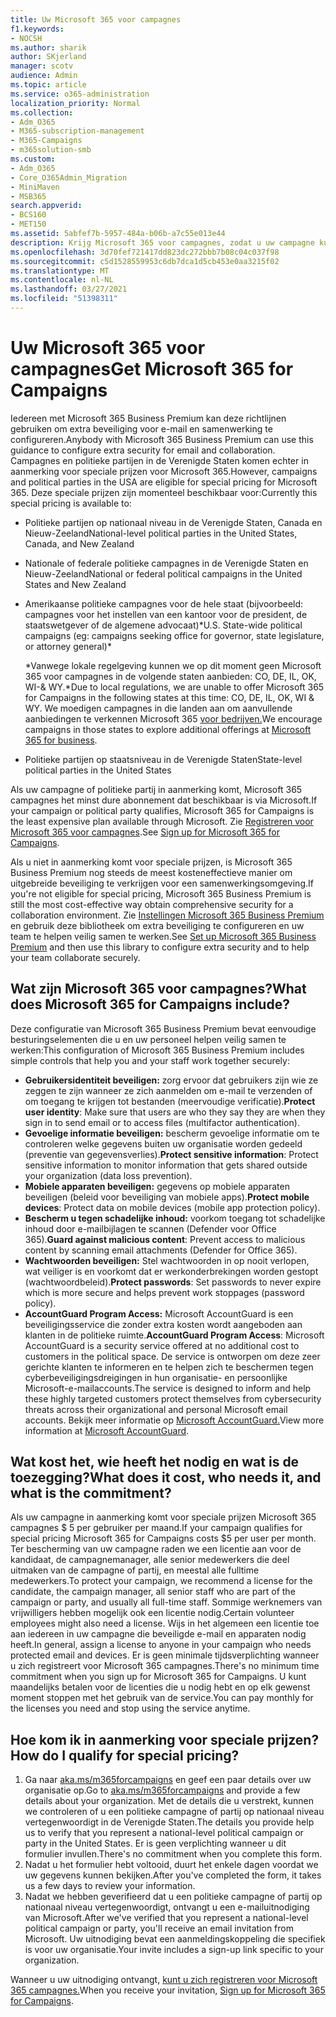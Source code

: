 ```yaml
---
title: Uw Microsoft 365 voor campagnes
f1.keywords:
- NOCSH
ms.author: sharik
author: SKjerland
manager: scotv
audience: Admin
ms.topic: article
ms.service: o365-administration
localization_priority: Normal
ms.collection:
- Adm_O365
- M365-subscription-management
- M365-Campaigns
- m365solution-smb
ms.custom:
- Adm_O365
- Core_O365Admin_Migration
- MiniMaven
- MSB365
search.appverid:
- BCS160
- MET150
ms.assetid: 5abfef7b-5957-484a-b06b-a7c55e013e44
description: Krijg Microsoft 365 voor campagnes, zodat u uw campagne kunt beschermen tegen cyberbeveiligingsdreigingen voor e-mail, gegevens en communicatie.
ms.openlocfilehash: 3d70fef721417dd823dc272bbb7b08c04c037f98
ms.sourcegitcommit: c5d1528559953c6db7dca1d5cb453e0aa3215f02
ms.translationtype: MT
ms.contentlocale: nl-NL
ms.lasthandoff: 03/27/2021
ms.locfileid: "51398311"
---
```

# <a name="get-microsoft-365-for-campaigns"></a><span data-ttu-id="c022c-103">Uw Microsoft 365 voor campagnes</span><span class="sxs-lookup"><span data-stu-id="c022c-103">Get Microsoft 365 for Campaigns</span></span>

<span data-ttu-id="c022c-104">Iedereen met Microsoft 365 Business Premium kan deze richtlijnen gebruiken om extra beveiliging voor e-mail en samenwerking te configureren.</span><span class="sxs-lookup"><span data-stu-id="c022c-104">Anybody with Microsoft 365 Business Premium can use this guidance to configure extra security for email and collaboration.</span></span> <span data-ttu-id="c022c-105">Campagnes en politieke partijen in de Verenigde Staten komen echter in aanmerking voor speciale prijzen voor Microsoft 365.</span><span class="sxs-lookup"><span data-stu-id="c022c-105">However, campaigns and political parties in the USA are eligible for special pricing for Microsoft 365.</span></span> <span data-ttu-id="c022c-106">Deze speciale prijzen zijn momenteel beschikbaar voor:</span><span class="sxs-lookup"><span data-stu-id="c022c-106">Currently this special pricing is available to:</span></span>

- <span data-ttu-id="c022c-107">Politieke partijen op nationaal niveau in de Verenigde Staten, Canada en Nieuw-Zeeland</span><span class="sxs-lookup"><span data-stu-id="c022c-107">National-level political parties in the United States, Canada, and New Zealand</span></span>
- <span data-ttu-id="c022c-108">Nationale of federale politieke campagnes in de Verenigde Staten en Nieuw-Zeeland</span><span class="sxs-lookup"><span data-stu-id="c022c-108">National or federal political campaigns in the United States and New Zealand</span></span>
- <span data-ttu-id="c022c-109">Amerikaanse politieke campagnes voor de hele staat (bijvoorbeeld: campagnes voor het instellen van een kantoor voor de president, de staatswetgever of de algemene advocaat)\*</span><span class="sxs-lookup"><span data-stu-id="c022c-109">U.S. State-wide political campaigns (eg: campaigns seeking office for governor, state legislature, or attorney general)\*</span></span>

    <span data-ttu-id="c022c-110">\*Vanwege lokale regelgeving kunnen we op dit moment geen Microsoft 365 voor campagnes in de volgende staten aanbieden: CO, DE, IL, OK, WI-& WY.</span><span class="sxs-lookup"><span data-stu-id="c022c-110">\*Due to local regulations, we are unable to offer Microsoft 365 for Campaigns in the following states at this time: CO, DE, IL, OK, WI & WY.</span></span> <span data-ttu-id="c022c-111">We moedigen campagnes in die landen aan om aanvullende aanbiedingen te verkennen Microsoft 365 [voor bedrijven.](https://www.office.com/business)</span><span class="sxs-lookup"><span data-stu-id="c022c-111">We encourage campaigns in those states to explore additional offerings at [Microsoft 365 for business](https://www.office.com/business).</span></span>

- <span data-ttu-id="c022c-112">Politieke partijen op staatsniveau in de Verenigde Staten</span><span class="sxs-lookup"><span data-stu-id="c022c-112">State-level political parties in the United States</span></span>

<span data-ttu-id="c022c-113">Als uw campagne of politieke partij in aanmerking komt, Microsoft 365 campagnes het minst dure abonnement dat beschikbaar is via Microsoft.</span><span class="sxs-lookup"><span data-stu-id="c022c-113">If your campaign or political party qualifies, Microsoft 365 for Campaigns is the least expensive plan available through Microsoft.</span></span> <span data-ttu-id="c022c-114">Zie [Registreren voor Microsoft 365 voor campagnes](m365-campaigns-sign-up.md).</span><span class="sxs-lookup"><span data-stu-id="c022c-114">See [Sign up for Microsoft 365 for Campaigns](m365-campaigns-sign-up.md).</span></span>  

<span data-ttu-id="c022c-115">Als u niet in aanmerking komt voor speciale prijzen, is Microsoft 365 Business Premium nog steeds de meest kosteneffectieve manier om uitgebreide beveiliging te verkrijgen voor een samenwerkingsomgeving.</span><span class="sxs-lookup"><span data-stu-id="c022c-115">If you're not eligible for special pricing, Microsoft 365 Business Premium is still the most cost-effective way obtain comprehensive security for a collaboration environment.</span></span> <span data-ttu-id="c022c-116">Zie [Instellingen Microsoft 365 Business Premium](../business/set-up.md?toc=/microsoft-365/campaigns/toc.json&bc=/microsoft-365/campaigns/breadcrumb/toc.json) en gebruik deze bibliotheek om extra beveiliging te configureren en uw team te helpen veilig samen te werken.</span><span class="sxs-lookup"><span data-stu-id="c022c-116">See [Set up Microsoft 365 Business Premium](../business/set-up.md?toc=/microsoft-365/campaigns/toc.json&bc=/microsoft-365/campaigns/breadcrumb/toc.json) and then use this library to configure extra security and to help your team collaborate securely.</span></span>

## <a name="what-does-microsoft-365-for-campaigns-include"></a><span data-ttu-id="c022c-117">Wat zijn Microsoft 365 voor campagnes?</span><span class="sxs-lookup"><span data-stu-id="c022c-117">What does Microsoft 365 for Campaigns include?</span></span>

<span data-ttu-id="c022c-118">Deze configuratie van Microsoft 365 Business Premium bevat eenvoudige besturingselementen die u en uw personeel helpen veilig samen te werken:</span><span class="sxs-lookup"><span data-stu-id="c022c-118">This configuration of Microsoft 365 Business Premium includes simple controls that help you and your staff work together securely:</span></span>

- <span data-ttu-id="c022c-119">**Gebruikersidentiteit beveiligen:** zorg ervoor dat gebruikers zijn wie ze zeggen te zijn wanneer ze zich aanmelden om e-mail te verzenden of om toegang te krijgen tot bestanden (meervoudige verificatie).</span><span class="sxs-lookup"><span data-stu-id="c022c-119">**Protect user identity**: Make sure that users are who they say they are when they sign in to send email or to access files (multifactor authentication).</span></span>
- <span data-ttu-id="c022c-120">**Gevoelige informatie beveiligen:** bescherm gevoelige informatie om te controleren welke gegevens buiten uw organisatie worden gedeeld (preventie van gegevensverlies).</span><span class="sxs-lookup"><span data-stu-id="c022c-120">**Protect sensitive information**: Protect sensitive information to monitor information that gets shared outside your organization (data loss prevention).</span></span>
- <span data-ttu-id="c022c-121">**Mobiele apparaten beveiligen:** gegevens op mobiele apparaten beveiligen (beleid voor beveiliging van mobiele apps).</span><span class="sxs-lookup"><span data-stu-id="c022c-121">**Protect mobile devices**: Protect data on mobile devices (mobile app protection policy).</span></span>
- <span data-ttu-id="c022c-122">**Bescherm u tegen schadelijke inhoud:** voorkom toegang tot schadelijke inhoud door e-mailbijlagen te scannen (Defender voor Office 365).</span><span class="sxs-lookup"><span data-stu-id="c022c-122">**Guard against malicious content**: Prevent access to malicious content by scanning email attachments (Defender for Office 365).</span></span>
- <span data-ttu-id="c022c-123">**Wachtwoorden beveiligen:** Stel wachtwoorden in op nooit verlopen, wat veiliger is en voorkomt dat er werkonderbrekingen worden gestopt (wachtwoordbeleid).</span><span class="sxs-lookup"><span data-stu-id="c022c-123">**Protect passwords**: Set passwords to never expire which is more secure and helps prevent work stoppages (password policy).</span></span>
- <span data-ttu-id="c022c-124">**AccountGuard Program Access:** Microsoft AccountGuard is een beveiligingsservice die zonder extra kosten wordt aangeboden aan klanten in de politieke ruimte.</span><span class="sxs-lookup"><span data-stu-id="c022c-124">**AccountGuard Program Access**: Microsoft AccountGuard is a security service offered at no additional cost to customers in the political space.</span></span> <span data-ttu-id="c022c-125">De service is ontworpen om deze zeer gerichte klanten te informeren en te helpen zich te beschermen tegen cyberbeveiligingsdreigingen in hun organisatie- en persoonlijke Microsoft-e-mailaccounts.</span><span class="sxs-lookup"><span data-stu-id="c022c-125">The service is designed to inform and help these highly targeted customers protect themselves from cybersecurity threats across their organizational and personal Microsoft email accounts.</span></span> <span data-ttu-id="c022c-126">Bekijk meer informatie op [Microsoft AccountGuard.](https://www.microsoftaccountguard.com/)</span><span class="sxs-lookup"><span data-stu-id="c022c-126">View more information at [Microsoft AccountGuard](https://www.microsoftaccountguard.com/).</span></span>

## <a name="what-does-it-cost-who-needs-it-and-what-is-the-commitment"></a><span data-ttu-id="c022c-127">Wat kost het, wie heeft het nodig en wat is de toezegging?</span><span class="sxs-lookup"><span data-stu-id="c022c-127">What does it cost, who needs it, and what is the commitment?</span></span>

<span data-ttu-id="c022c-128">Als uw campagne in aanmerking komt voor speciale prijzen Microsoft 365 campagnes $ 5 per gebruiker per maand.</span><span class="sxs-lookup"><span data-stu-id="c022c-128">If your campaign qualifies for special pricing Microsoft 365 for Campaigns costs $5 per user per month.</span></span>
<span data-ttu-id="c022c-129">Ter bescherming van uw campagne raden we een licentie aan voor de kandidaat, de campagnemanager, alle senior medewerkers die deel uitmaken van de campagne of partij, en meestal alle fulltime medewerkers.</span><span class="sxs-lookup"><span data-stu-id="c022c-129">To protect your campaign, we recommend a license for the candidate, the campaign manager, all senior staff who are part of the campaign or party, and usually all full-time staff.</span></span> <span data-ttu-id="c022c-130">Sommige werknemers van vrijwilligers hebben mogelijk ook een licentie nodig.</span><span class="sxs-lookup"><span data-stu-id="c022c-130">Certain volunteer employees might also need a license.</span></span> <span data-ttu-id="c022c-131">Wijs in het algemeen een licentie toe aan iedereen in uw campagne die beveiligde e-mail en apparaten nodig heeft.</span><span class="sxs-lookup"><span data-stu-id="c022c-131">In general, assign a license to anyone in your campaign who needs protected email and devices.</span></span>
<span data-ttu-id="c022c-132">Er is geen minimale tijdsverplichting wanneer u zich registreert voor Microsoft 365 campagnes.</span><span class="sxs-lookup"><span data-stu-id="c022c-132">There's no minimum time commitment when you sign up for Microsoft 365 for Campaigns.</span></span> <span data-ttu-id="c022c-133">U kunt maandelijks betalen voor de licenties die u nodig hebt en op elk gewenst moment stoppen met het gebruik van de service.</span><span class="sxs-lookup"><span data-stu-id="c022c-133">You can pay monthly for the licenses you need and stop using the service anytime.</span></span>

## <a name="how-do-i-qualify-for-special-pricing"></a><span data-ttu-id="c022c-134">Hoe kom ik in aanmerking voor speciale prijzen?</span><span class="sxs-lookup"><span data-stu-id="c022c-134">How do I qualify for special pricing?</span></span>

1. <span data-ttu-id="c022c-135">Ga naar [aka.ms/m365forcampaigns](https://aka.ms/m365forcampaigns/) en geef een paar details over uw organisatie op.</span><span class="sxs-lookup"><span data-stu-id="c022c-135">Go to [aka.ms/m365forcampaigns](https://aka.ms/m365forcampaigns/) and provide a few details about your organization.</span></span> <span data-ttu-id="c022c-136">Met de details die u verstrekt, kunnen we controleren of u een politieke campagne of partij op nationaal niveau vertegenwoordigt in de Verenigde Staten.</span><span class="sxs-lookup"><span data-stu-id="c022c-136">The details you provide help us to verify that you represent a national-level political campaign or party in the United States.</span></span> <span data-ttu-id="c022c-137">Er is geen verplichting wanneer u dit formulier invullen.</span><span class="sxs-lookup"><span data-stu-id="c022c-137">There's no commitment when you complete this form.</span></span>
2. <span data-ttu-id="c022c-138">Nadat u het formulier hebt voltooid, duurt het enkele dagen voordat we uw gegevens kunnen bekijken.</span><span class="sxs-lookup"><span data-stu-id="c022c-138">After you've completed the form, it takes us a few days to review your information.</span></span>
3. <span data-ttu-id="c022c-139">Nadat we hebben geverifieerd dat u een politieke campagne of partij op nationaal niveau vertegenwoordigt, ontvangt u een e-mailuitnodiging van Microsoft.</span><span class="sxs-lookup"><span data-stu-id="c022c-139">After we've verified that you represent a national-level political campaign or party, you'll receive an email invitation from Microsoft.</span></span> <span data-ttu-id="c022c-140">Uw uitnodiging bevat een aanmeldingskoppeling die specifiek is voor uw organisatie.</span><span class="sxs-lookup"><span data-stu-id="c022c-140">Your invite includes a sign-up link specific to your organization.</span></span>

<span data-ttu-id="c022c-141">Wanneer u uw uitnodiging ontvangt, [kunt u zich registreren voor Microsoft 365 campagnes.](m365-campaigns-sign-up.md)</span><span class="sxs-lookup"><span data-stu-id="c022c-141">When you receive your invitation, [Sign up for Microsoft 365 for Campaigns](m365-campaigns-sign-up.md).</span></span>
